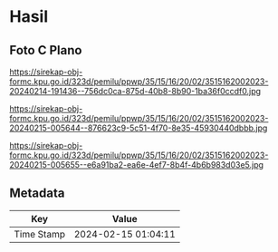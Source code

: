 # Hasil

## Foto C Plano

https://sirekap-obj-formc.kpu.go.id/323d/pemilu/ppwp/35/15/16/20/02/3515162002023-20240214-191436--756dc0ca-875d-40b8-8b90-1ba36f0ccdf0.jpg

https://sirekap-obj-formc.kpu.go.id/323d/pemilu/ppwp/35/15/16/20/02/3515162002023-20240215-005644--876623c9-5c51-4f70-8e35-45930440dbbb.jpg

https://sirekap-obj-formc.kpu.go.id/323d/pemilu/ppwp/35/15/16/20/02/3515162002023-20240215-005655--e6a91ba2-ea6e-4ef7-8b4f-4b6b983d03e5.jpg


## Metadata

| Key        | Value               |
| ---------- | ------------------- |
| Time Stamp | 2024-02-15 01:04:11 |



